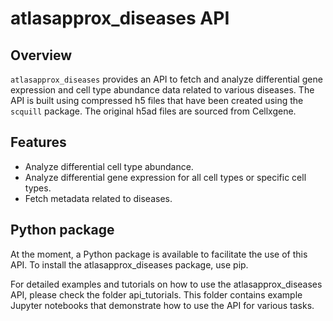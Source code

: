 # atlasapprox_diseases API

## Overview

`atlasapprox_diseases` provides an API to fetch and analyze differential gene expression and cell type abundance data related to various diseases. The API is built using compressed h5 files that have been created using the `scquill` package. The original h5ad files are sourced from Cellxgene.


## Features

- Analyze differential cell type abundance.
- Analyze differential gene expression for all cell types or specific cell types.
- Fetch metadata related to diseases.

## Python package

At the moment, a Python package is available to facilitate the use of this API. To install the atlasapprox_diseases package, use pip.

For detailed examples and tutorials on how to use the atlasapprox_diseases API, please check the folder api_tutorials. This folder contains example Jupyter notebooks that demonstrate how to use the API for various tasks.